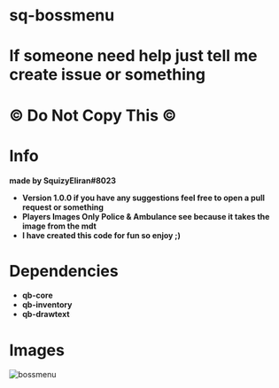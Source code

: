 # sq-bossmenu
# If someone need help just tell me create issue or something
# © Do Not Copy This ©
# Info
**made by SquizyEliran#8023**
- **Version 1.0.0 if you have any suggestions feel free to open a pull request or something**
- **Players Images Only Police & Ambulance see because it takes the image from the mdt**
- **I have created this code for fun so enjoy ;)**
# Dependencies
- **qb-core**
- **qb-inventory**
- **qb-drawtext**
# Images

![bossmenu](https://i.gyazo.com/9a6841eefd254909bc6212ccbc5c7647.png)
